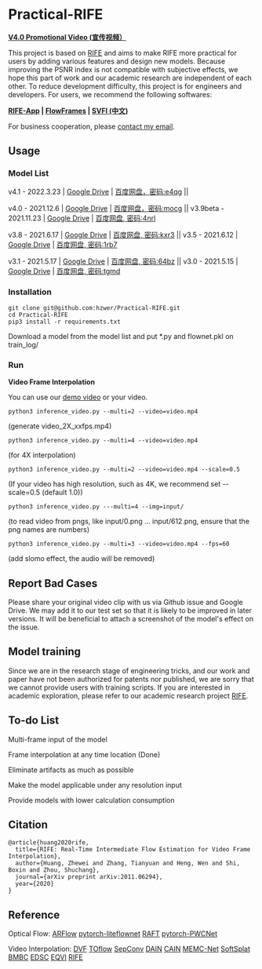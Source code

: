 # Practical-RIFE
**[V4.0 Promotional Video (宣传视频）](https://www.bilibili.com/video/BV1J3411t7qT?p=1&share_medium=iphone&share_plat=ios&share_session_id=7AE3DA72-D05C-43A0-9838-E2A80885BD4E&share_source=QQ&share_tag=s_i&timestamp=1639643780&unique_k=rjqO0EK)**

This project is based on [RIFE](https://github.com/hzwer/arXiv2020-RIFE) and aims to make RIFE more practical for users by adding various features and design new models. Because improving the PSNR index is not compatible with subjective effects, we hope this part of work and our academic research are independent of each other. To reduce development difficulty, this project is for engineers and developers. For users, we recommend the following softwares:

**[RIFE-App](https://grisk.itch.io/rife-app) | [FlowFrames](https://nmkd.itch.io/flowframes) | [SVFI (中文)](https://github.com/YiWeiHuang-stack/Squirrel-Video-Frame-Interpolation)**

For business cooperation, please [contact my email](mailto:huangzhewei@megvii.com).

## Usage
### Model List
v4.1 - 2022.3.23 | [Google Drive](https://drive.google.com/file/d/1CPJOzo2CHr8AN3GQCGKOKMVXIdt1RBR1/view?usp=sharing) | [百度网盘，密码:e4qg](https://pan.baidu.com/s/1_fqLrPQ6zH_81l1ObzRICg) ||

v4.0 - 2021.12.6 | [Google Drive](https://drive.google.com/file/d/1mUK9iON6Es14oK46-cCflRoPTeGiI_A9/view?usp=sharing) | [百度网盘，密码:mocg](https://pan.baidu.com/s/1NEqyqTNS4uj2TbTultZ3_g) || v3.9beta - 2021.11.23 | [Google Drive](https://drive.google.com/file/d/1iosmPTt2ayAdSMqnI1cxO_R1-Qhrranp/view?usp=sharing) | [百度网盘, 密码:4nrl](https://pan.baidu.com/s/1dO-Yh9KY9gypa7baABADCA) 

v3.8 - 2021.6.17 | [Google Drive](https://drive.google.com/file/d/1O5KfS3KzZCY3imeCr2LCsntLhutKuAqj/view?usp=sharing) | [百度网盘, 密码:kxr3](https://pan.baidu.com/s/1X-jpWBZWe-IQBoNAsxo2mA) || v3.5 - 2021.6.12 | [Google Drive](https://drive.google.com/file/d/1YEi5KAdo0e6XnCTcbzOGCNtU33Lc2yO2/view?usp=sharing) | [百度网盘, 密码:1rb7](https://pan.baidu.com/s/1FqMcoIbYDV-Oq_ogcuuHjQ)

v3.1 - 2021.5.17 | [Google Drive](https://drive.google.com/file/d/1xn4R3TQyFhtMXN2pa3lRB8cd4E1zckQe/view?usp=sharing) | [百度网盘, 密码:64bz](https://pan.baidu.com/s/1W4p_Ni04HLI_jTy45sVodA) || v3.0 - 2021.5.15 | [Google Drive](https://drive.google.com/file/d/1JmwH8L3pdy49NroCVwracDW5UM43AAqd/view?usp=sharing) | [百度网盘, 密码:tgmd](https://pan.baidu.com/s/1_cC0sUdi6qx9tOkagddslw)

### Installation

```
git clone git@github.com:hzwer/Practical-RIFE.git
cd Practical-RIFE
pip3 install -r requirements.txt
```
Download a model from the model list and put *.py and flownet.pkl on train_log/
### Run

**Video Frame Interpolation**

You can use our [demo video](https://drive.google.com/file/d/1i3xlKb7ax7Y70khcTcuePi6E7crO_dFc/view?usp=sharing) or your video. 
```
python3 inference_video.py --multi=2 --video=video.mp4 
```
(generate video_2X_xxfps.mp4)
```
python3 inference_video.py --multi=4 --video=video.mp4
```
(for 4X interpolation)
```
python3 inference_video.py --multi=2 --video=video.mp4 --scale=0.5
```
(If your video has high resolution, such as 4K, we recommend set --scale=0.5 (default 1.0))
```
python3 inference_video.py ---multi=4 --img=input/
```
(to read video from pngs, like input/0.png ... input/612.png, ensure that the png names are numbers)
```
python3 inference_video.py --multi=3 --video=video.mp4 --fps=60
```
(add slomo effect, the audio will be removed)

## Report Bad Cases
Please share your original video clip with us via Github issue and Google Drive. We may add it to our test set so that it is likely to be improved in later versions. It will be beneficial to attach a screenshot of the model's effect on the issue.

## Model training
Since we are in the research stage of engineering tricks, and our work and paper have not been authorized for patents nor published, we are sorry that we cannot provide users with training scripts. If you are interested in academic exploration, please refer to our academic research project [RIFE](https://github.com/hzwer/arXiv2020-RIFE). 

## To-do List
Multi-frame input of the model

Frame interpolation at any time location (Done)

Eliminate artifacts as much as possible

Make the model applicable under any resolution input

Provide models with lower calculation consumption

## Citation

```
@article{huang2020rife,
  title={RIFE: Real-Time Intermediate Flow Estimation for Video Frame Interpolation},
  author={Huang, Zhewei and Zhang, Tianyuan and Heng, Wen and Shi, Boxin and Zhou, Shuchang},
  journal={arXiv preprint arXiv:2011.06294},
  year={2020}
}
```

## Reference

Optical Flow:
[ARFlow](https://github.com/lliuz/ARFlow)  [pytorch-liteflownet](https://github.com/sniklaus/pytorch-liteflownet)  [RAFT](https://github.com/princeton-vl/RAFT)  [pytorch-PWCNet](https://github.com/sniklaus/pytorch-pwc)

Video Interpolation: 
[DVF](https://github.com/lxx1991/pytorch-voxel-flow)  [TOflow](https://github.com/Coldog2333/pytoflow)  [SepConv](https://github.com/sniklaus/sepconv-slomo)  [DAIN](https://github.com/baowenbo/DAIN)  [CAIN](https://github.com/myungsub/CAIN)  [MEMC-Net](https://github.com/baowenbo/MEMC-Net)   [SoftSplat](https://github.com/sniklaus/softmax-splatting)  [BMBC](https://github.com/JunHeum/BMBC)  [EDSC](https://github.com/Xianhang/EDSC-pytorch)  [EQVI](https://github.com/lyh-18/EQVI) [RIFE](https://github.com/hzwer/arXiv2020-RIFE)
